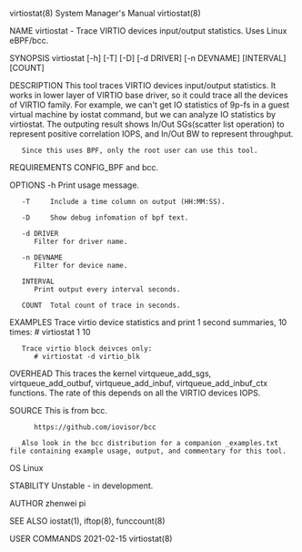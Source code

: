 virtiostat(8)							    System Manager's Manual							 virtiostat(8)

NAME
       virtiostat - Trace VIRTIO devices input/output statistics. Uses Linux eBPF/bcc.

SYNOPSIS
       virtiostat [-h] [-T] [-D] [-d DRIVER] [-n DEVNAME] [INTERVAL] [COUNT]

DESCRIPTION
       This  tool  traces  VIRTIO  devices input/output statistics. It works in lower layer of VIRTIO base driver, so it could trace all the devices of VIRTIO
       family. For example, we can't get IO statistics of 9p-fs in a guest virtual machine by iostat command, but we can analyze IO statistics by  virtiostat.
       The outputing result shows In/Out SGs(scatter list operation) to represent positive correlation IOPS, and In/Out BW to represent throughput.

       Since this uses BPF, only the root user can use this tool.

REQUIREMENTS
       CONFIG_BPF and bcc.

OPTIONS
       -h     Print usage message.

       -T     Include a time column on output (HH:MM:SS).

       -D     Show debug infomation of bpf text.

       -d DRIVER
	      Filter for driver name.

       -n DEVNAME
	      Filter for device name.

       INTERVAL
	      Print output every interval seconds.

       COUNT  Total count of trace in seconds.

EXAMPLES
       Trace virtio device statistics and print 1 second summaries, 10 times:
	      # virtiostat 1 10

       Trace virtio block deivces only:
	      # virtiostat -d virtio_blk

OVERHEAD
       This  traces  the  kernel virtqueue_add_sgs, virtqueue_add_outbuf, virtqueue_add_inbuf, virtqueue_add_inbuf_ctx functions.  The rate of this depends on
       all the VIRTIO devices IOPS.

SOURCE
       This is from bcc.

	      https://github.com/iovisor/bcc

       Also look in the bcc distribution for a companion _examples.txt file containing example usage, output, and commentary for this tool.

OS
       Linux

STABILITY
       Unstable - in development.

AUTHOR
       zhenwei pi

SEE ALSO
       iostat(1), iftop(8), funccount(8)

USER COMMANDS								  2021-02-15								 virtiostat(8)
